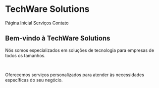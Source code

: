 <!DOCTYPE html>
<html>
  <head>
    <meta charset="UTF-8">
    <meta name="viewport" content="width=device-width, initial-scale=1.0">
    <title>projeto2</title>
  </head>
  <body>
    <h1>TechWare Solutions</h1>
    <a href="">Página Inicial</a>
    <a href="https://github.com/Paulo-S-Farias/criando-um-site-com-navegacao-projeto2/blob/c0d2c593af2a5d4a5708d2f09db0feadcb264e95/servi%C3%A7os.md">Serviços</a>
    <a href="https://github.com/Paulo-S-Farias/criando-um-site-com-navegacao-projeto2/blob/c0d2c593af2a5d4a5708d2f09db0feadcb264e95/contato.md">Contato</a>
    <h2>Bem-vindo à TechWare Solutions<br></h2>
    <p>Nós somos especializados em soluções de tecnologia para empresas de todos os tamanhos.</p>
    <br>
    <p>Oferecemos serviços personalizados para atender às necessidades específicas do seu negócio.</p>
  </body>
</html>
